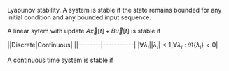 Lyapunov stability. A system is stable if the state remains bounded for any initial condition and any bounded input sequence.

A linear sytem with update $A\vec{x}[t] + B\vec{u}[t]$ is stable if 

||Discrete|Continuous|
||--------|-----------|
|$\forall \lambda_i$|$\vert \lambda_i \vert < 1$|$\forall \lambda_i : \Re \{\lambda_i\} < 0$|


A continuous time system is stable if

